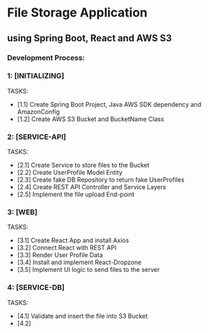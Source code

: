 # File Storage Application 
## using Spring Boot, React and AWS S3

### Development Process:

### 1: [INITIALIZING]
TASKS:
- [1.1] Create Spring Boot Project, Java AWS SDK dependency and AmazonConfig
- [1.2] Create AWS S3 Bucket and BucketName Class

### 2: [SERVICE-API]
TASKS:
- [2.1] Create Service to store files to the Bucket
- [2.2] Create UserProfile Model Entity
- [2.3] Create fake DB Repository to return fake UserProfiles
- [2.4] Create REST API Controller and Service Layers
- [2.5] Implement the file upload End-point

### 3: [WEB]
TASKS:
- [3.1] Create React App and install Axios
- [3.2] Connect React with REST API
- [3.3] Render User Profile Data
- [3.4] Install and implement React-Dropzone
- [3.5] Implement UI logic to send files to the server

### 4: [SERVICE-DB]
TASKS:
- [4.1] Validate and insert the file into S3 Bucket
- [4.2] 
